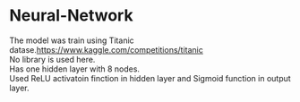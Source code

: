 # Neural-Network
The model was train using Titanic datase.https://www.kaggle.com/competitions/titanic
</br>No library is used here.
</br>Has one hidden layer with 8 nodes.
</br>Used ReLU activatoin finction in hidden layer and Sigmoid function in output layer.
